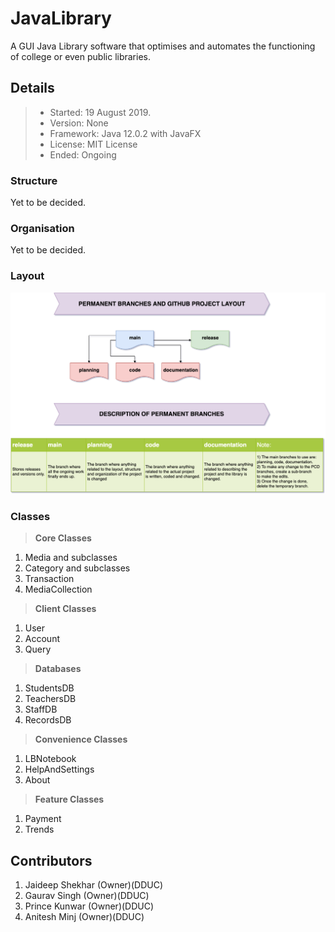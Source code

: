 # JavaLibrary

A GUI Java Library software that optimises and automates the functioning of college or even public libraries.

Details
--------------------------------------
  >* Started: 19 August 2019.
  >* Version: None
  >* Framework: Java 12.0.2 with JavaFX
  >* License: MIT License
  >* Ended: Ongoing

### Structure
Yet to be decided.

### Organisation
Yet to be decided.

### Layout
![Layout](https://github.com/JaiSh12345/JavaLibrary/blob/planning/Planning/Branches.png)

### Classes

> __Core Classes__
  1) Media and subclasses
  2) Category and subclasses
  2) Transaction
  4) MediaCollection
> __Client Classes__
  1) User
  2) Account
  3) Query
> __Databases__
  1) StudentsDB
  2) TeachersDB
  3) StaffDB
  4) RecordsDB
> __Convenience Classes__
  1) LBNotebook
  2) HelpAndSettings
  3) About
> __Feature Classes__
  1) Payment
  2) Trends

Contributors
--------------------
  1) Jaideep Shekhar (Owner)(DDUC)
  2) Gaurav Singh    (Owner)(DDUC)
  3) Prince Kunwar   (Owner)(DDUC)
  4) Anitesh Minj    (Owner)(DDUC)
